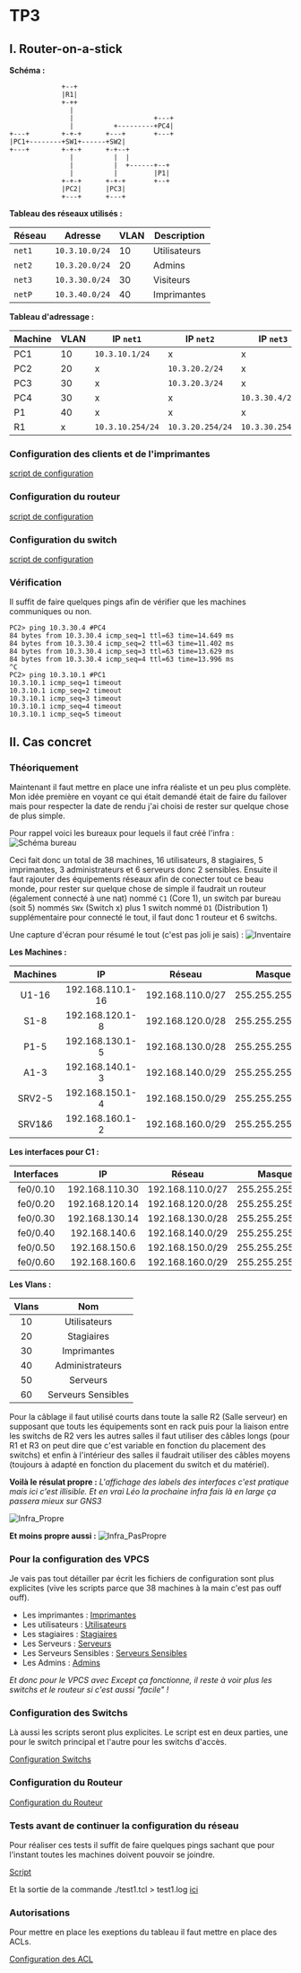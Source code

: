 # TP3

## I. Router-on-a-stick

**Schéma :**

``` ascii
             +--+
             |R1|
             +-++
               |
               |                    +---+
               |          +---------+PC4|
+---+        +-+-+      +---+       +---+
|PC1+--------+SW1+------+SW2|
+---+        +-+-+      +-+--+
               |          |  |
               |          |  +------+--+
               |          |         |P1|
             +-+-+      +-+-+       +--+
             |PC2|      |PC3|
             +---+      +---+
```

**Tableau des réseaux utilisés :**

Réseau | Adresse | VLAN | Description
--- | --- | --- | ---
`net1` | `10.3.10.0/24` | 10 | Utilisateurs
`net2` | `10.3.20.0/24` | 20 | Admins
`net3` | `10.3.30.0/24` | 30 | Visiteurs
`netP` | `10.3.40.0/24` | 40 | Imprimantes

**Tableau d'adressage :**

Machine | VLAN | IP `net1` | IP `net2` | IP `net3` |  IP `netP`
--- | --- | --- | --- | --- | ---
PC1 | 10 | `10.3.10.1/24` | x | x | x
PC2 | 20 | x | `10.3.20.2/24` | x | x | x
PC3 | 30 | x | `10.3.20.3/24` | x | x | x
PC4 | 30 | x | x |  `10.3.30.4/24` | x | x
P1 | 40 | x | x | x | `10.3.40.1/24`
R1 | x |  `10.3.10.254/24` | `10.3.20.254/24` | `10.3.30.254/24` | `10.3.40.254/24`

### Configuration des clients et de l'imprimantes

[script de configuration](./I/VPCS.tcl)

### Configuration du routeur

[script de configuration](./I/Router.tcl)

### Configuration du switch

[script de configuration](./I/Switch.tcl)

### Vérification

Il suffit de faire quelques pings afin de vérifier que les machines communiques ou non.

```cisco
PC2> ping 10.3.30.4 #PC4
84 bytes from 10.3.30.4 icmp_seq=1 ttl=63 time=14.649 ms
84 bytes from 10.3.30.4 icmp_seq=2 ttl=63 time=11.402 ms
84 bytes from 10.3.30.4 icmp_seq=3 ttl=63 time=13.629 ms
84 bytes from 10.3.30.4 icmp_seq=4 ttl=63 time=13.996 ms
^C
PC2> ping 10.3.10.1 #PC1
10.3.10.1 icmp_seq=1 timeout
10.3.10.1 icmp_seq=2 timeout
10.3.10.1 icmp_seq=3 timeout
10.3.10.1 icmp_seq=4 timeout
10.3.10.1 icmp_seq=5 timeout
```

## II. Cas concret

### Théoriquement

Maintenant il faut mettre en place une infra réaliste et un peu plus complète.\
Mon idée première en voyant ce qui était demandé était de faire du failover mais pour respecter la date de rendu j'ai choisi de rester sur quelque chose de plus simple.

Pour rappel voici les bureaux pour lequels il faut créé l'infra :
![Schéma bureau](img/schema.png)

Ceci fait donc un total de 38 machines, 16 utilisateurs, 8 stagiaires, 5 imprimantes, 3 administrateurs et 6 serveurs donc 2 sensibles. Ensuite il faut rajouter des équipements réseaux afin de conecter tout ce beau monde, pour rester sur quelque chose de simple il faudrait un routeur (également connecté à une nat) nommé `C1` (Core 1), un switch par bureau (soit 5) nommés `SWx` (Switch x) plus 1 switch nommé `D1` (Distribution 1) supplémentaire pour connecté le tout, il faut donc 1 routeur et 6 switchs.

Une capture d'écran pour résumé le tout (c'est pas joli je sais) :
![Inventaire](img/inventaire.png)

**Les Machines :**

| Machines | IP               | Réseau           | Masque          | Vlan |
|:--------:|:----------------:|:----------------:|:---------------:|:----:|
| U1-16    | 192.168.110.1-16 | 192.168.110.0/27 | 255.255.255.224 | 10   |
| S1-8     | 192.168.120.1-8  | 192.168.120.0/28 | 255.255.255.240 | 20   |
| P1-5     | 192.168.130.1-5  | 192.168.130.0/28 | 255.255.255.240 | 30   |
| A1-3     | 192.168.140.1-3  | 192.168.140.0/29 | 255.255.255.248 | 40   |
| SRV2-5   | 192.168.150.1-4  | 192.168.150.0/29 | 255.255.255.248 | 50   |
| SRV1&6   | 192.168.160.1-2  | 192.168.160.0/29 | 255.255.255.248 | 60   |

**Les interfaces pour C1 :**

| Interfaces | IP               | Réseau           | Masque          | Vlan |
|:----------:|:----------------:|:----------------:|:---------------:|:----:|
|  fe0/0.10  | 192.168.110.30   | 192.168.110.0/27 | 255.255.255.224 | 10   |
|  fe0/0.20  | 192.168.120.14   | 192.168.120.0/28 | 255.255.255.240 | 20   |
|  fe0/0.30  | 192.168.130.14   | 192.168.130.0/28 | 255.255.255.240 | 30   |
|  fe0/0.40  | 192.168.140.6    | 192.168.140.0/29 | 255.255.255.248 | 40   |
|  fe0/0.50  | 192.168.150.6    | 192.168.150.0/29 | 255.255.255.248 | 50   |
|  fe0/0.60  | 192.168.160.6    | 192.168.160.0/29 | 255.255.255.248 | 60   |

**Les Vlans :**

| Vlans | Nom                |
|:-----:|:------------------:|
| 10    | Utilisateurs       |
| 20    | Stagiaires         |
| 30    | Imprimantes        |
| 40    | Administrateurs    |
| 50    | Serveurs           |
| 60    | Serveurs Sensibles |

Pour la câblage il faut utilisé courts dans toute la salle R2 (Salle serveur) en supposant que touts les équipements sont en rack puis pour la liaison entre les switchs de R2 vers les autres salles il faut utiliser des câbles longs (pour R1 et R3 on peut dire que c'est variable en fonction du placement des switchs) et enfin à l'intérieur des salles il faudrait utiliser des câbles moyens (toujours à adapté en fonction du placement du switch et du matériel).

**Voilà le résulat propre :**
*L'affichage des labels des interfaces c'est pratique mais ici c'est illisible.*
*Et en vrai Léo la prochaine infra fais là en large ça passera mieux sur GNS3*

![Infra_Propre](img/infra_propre.png)

**Et moins propre aussi :**
![Infra_PasPropre](img/infra_paspropre.png)

### Pour la configuration des VPCS

Je vais pas tout détailler par écrit les fichiers de configuration sont plus explicites (vive les scripts parce que 38 machines à la main c'est pas ouff ouff).

- Les imprimantes :
[Imprimantes](II/Printer.tcl)
- Les utilisateurs :
[Utilisateurs](II/Users.tcl)
- Les stagiaires :
[Stagiaires](II/Stagiaires.tcl)
- Les Serveurs :
[Serveurs](II/Servers.tcl)
- Les Serveurs Sensibles :
[Serveurs Sensibles](II/Servers_Sensibles.tcl)
- Les Admins :
[Admins](II/Admins.tcl)

*Et donc pour le VPCS avec Except ça fonctionne, il reste à voir plus les switchs et le routeur si c'est aussi "facile" !*

### Configuration des Switchs

Là aussi les scripts seront plus explicites. Le script est en deux parties, une pour le switch principal et l'autre pour les switchs d'accès.

[Configuration Switchs](II/Init_Switch.tcl)

### Configuration du Routeur

[Configuration du Routeur](II/Router.tcl)

### Tests avant de continuer la configuration du réseau

Pour réaliser ces tests il suffit de faire quelques pings sachant que pour l'instant toutes les machines doivent pouvoir se joindre.

[Script](II/test1.tcl)

Et la sortie de la commande ./test1.tcl > test1.log [ici](II/test1.log)

### Autorisations

Pour mettre en place les exeptions du tableau il faut mettre en place des ACLs.

[Configuration des ACL](II/acl.tcl)
